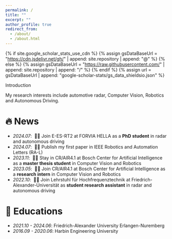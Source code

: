 ```yaml
---
permalink: /
title: ""
excerpt: ""
author_profile: true
redirect_from: 
  - /about/
  - /about.html
---
```


{% if site.google_scholar_stats_use_cdn %}
{% assign gsDataBaseUrl = "https://cdn.jsdelivr.net/gh/" | append: site.repository | append: "@" %}
{% else %}
{% assign gsDataBaseUrl = "https://raw.githubusercontent.com/" | append: site.repository | append: "/" %}
{% endif %}
{% assign url = gsDataBaseUrl | append: "google-scholar-stats/gs_data_shieldsio.json" %}

<span class='anchor' id='about-me'></span>

Introduction

My research interests include automotive radar, Computer Vision, Robotics and Autonomous Driving. 

# 🔥 News
- *2024.07*: &nbsp;🎉🎉 Join E-ES-RT2 at FORVIA HELLA as a **PhD student** in radar and autonomous driving
- *2024.07*: &nbsp;🎉🎉 Publish my first paper in IEEE Robotics and Automation Letters (RA-L)
- *2023.11*: &nbsp;🎉🎉 Stay in CR/AIR4.1 at Bosch Center for Artificial Intelligence as a **master thesis student** in Computer Vision and Robotics
- *2023.05*: &nbsp;🎉🎉 Join CR/AIR4.1 at Bosch Center for Artificial Intelligence as a **research intern** in Computer Vision and Robotics
- *2022.10*: &nbsp;🎉🎉 Join Lehrstuhl für Hochfrequenztechnik at Friedrich-Alexander-Universität as **student research assistant** in radar and autonomous driving



# 📖 Educations
- *2021.10 - 2024.06*: Friedrich-Alexander University Erlangen-Nuremberg
- *2016.09 - 2020.06*: Harbin Engineering University 




